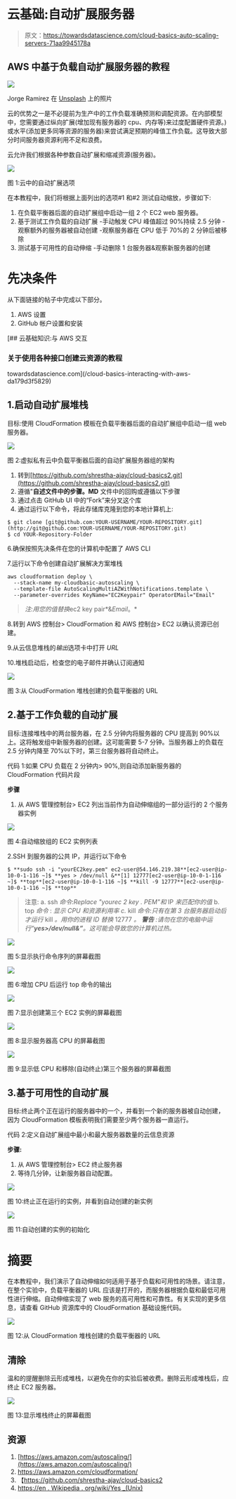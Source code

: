 # 云基础:自动扩展服务器

> 原文：<https://towardsdatascience.com/cloud-basics-auto-scaling-servers-71aa9945178a>

## AWS 中基于负载自动扩展服务器的教程

![](img/0aaf913bf06357a77eb49de4a1c46514.png)

Jorge Ramirez 在 [Unsplash](https://unsplash.com?utm_source=medium&utm_medium=referral) 上的照片

云的优势之一是不必提前为生产中的工作负载准确预测和调配资源。在内部模型中，您需要通过纵向扩展(增加现有服务器的 cpu、内存等)来过度配置硬件资源。)或水平(添加更多同等资源的服务器)来尝试满足预期的峰值工作负载。这导致大部分时间服务器资源利用不足和浪费。

云允许我们根据各种参数自动扩展和缩减资源(服务器)。

![](img/796ccf3291c121b393f4b118906f371b.png)

图 1:云中的自动扩展选项

在本教程中，我们将根据上面列出的选项#1 和#2 测试自动缩放，步骤如下:

1.  在负载平衡器后面的自动扩展组中启动一组 2 个 EC2 web 服务器。
2.  基于测试工作负载的自动扩展
    -手动触发 CPU 峰值超过 90%持续 2.5 分钟
    -观察额外的服务器被自动创建
    -观察服务器在 CPU 低于 70%的 2 分钟后被移除
3.  测试基于可用性的自动伸缩
    -手动删除 1 台服务器&观察新服务器的创建

# 先决条件

从下面链接的帖子中完成以下部分。

1.  AWS 设置
2.  GitHub 帐户设置和安装

[](/cloud-basics-interacting-with-aws-da179d3f5829) [## 云基础知识:与 AWS 交互

### 关于使用各种接口创建云资源的教程

towardsdatascience.com](/cloud-basics-interacting-with-aws-da179d3f5829) 

## 1.启动自动扩展堆栈

目标:使用 CloudFormation 模板在负载平衡器后面的自动扩展组中启动一组 web 服务器。

![](img/79aa62cf7068025eaf659ba5b3e8ffde.png)

图 2:虚拟私有云中负载平衡器后面的自动扩展服务器组的架构

1.  转到[https://github.com/shrestha-ajay/cloud-basics2.git](https://github.com/shrestha-ajay/cloud-basics2.git)
2.  遵循"**自述文件中的步骤。MD** 文件中的回购或遵循以下步骤
3.  通过点击 GitHub UI 中的“Fork”来分叉这个库
4.  通过运行以下命令，将此存储库克隆到您的本地计算机上:

```
$ git clone [git@github.com:YOUR-USERNAME/YOUR-REPOSITORY.git](http://git@github.com:YOUR-USERNAME/YOUR-REPOSITORY.git)
$ cd YOUR-Repository-Folder
```

6.确保按照先决条件在您的计算机中配置了 AWS CLI

7.运行以下命令创建自动扩展解决方案堆栈

```
aws cloudformation deploy \
  --stack-name my-cloudbasic-autoscaling \
  --template-file AutoScalingMultiAZWithNotifications.template \
  --parameter-overrides KeyName="EC2Keypair" OperatorEMail="Email"
```

> *注:用您的值替换*ec2 key pair*&*Email*。*

8.转到 AWS 控制台> CloudFormation 和 AWS 控制台> EC2 以确认资源已创建。

9.从云信息堆栈的*输出*选项卡中打开 *URL*

10.堆栈启动后，检查您的电子邮件并确认订阅通知

![](img/b419fe00387216a6af466aefc2de809c.png)

图 3:从 CloudFormation 堆栈创建的负载平衡器的 URL

## 2.基于工作负载的自动扩展

目标:连接堆栈中的两台服务器，在 2.5 分钟内将服务器的 CPU 提高到 90%以上。这将触发组中新服务器的创建。这可能需要 5-7 分钟。当服务器上的负载在 2.5 分钟内降至 70%以下时，第三台服务器将自动终止。

代码 1:如果 CPU 负载在 2 分钟内> 90%,则自动添加新服务器的 CloudFormation 代码片段

**步骤**

1.  从 AWS 管理控制台> EC2 列出当前作为自动伸缩组的一部分运行的 2 个服务器实例

![](img/6d3991f2329e8d33838a92407a5d0690.png)

图 4:自动缩放组的 EC2 实例列表

2.SSH 到服务器的公共 IP，并运行以下命令

```
$ **sudo ssh -i "yourEC2key.pem" ec2-user@54.146.219.38**[ec2-user@ip-10-0-1-116 ~]$ **yes > /dev/null &**[1] 12777[ec2-user@ip-10-0-1-116 ~]$ **top**[ec2-user@ip-10-0-1-116 ~]$ **kill -9 12777**[ec2-user@ip-10-0-1-116 ~]$ **top**
```

> 注意:
> a. ssh *命令*:*Replace "*yourec 2 key . PEM*"和* IP *来匹配你的值* b. top *命令* : *显示 CPU 和资源利用率
> c.* kill *命令:只有在第 3 台服务器启动后才运行* kill *。用你的进程 ID 替换* 12777 *。* ***警告*** *:请勿在您的电脑中运行“***yes>/dev/null&”***。这可能会导致您的计算机过热。*

![](img/aa29512cdfa5d94b03604c71ae6dbd3f.png)

图 5:显示执行命令序列的屏幕截图

![](img/946b7cfc7378bbbe2b958a84c0e7b8e0.png)

图 6:增加 CPU 后运行 top 命令的输出

![](img/ce4c73ca687eb8f09721308f5c7f61f2.png)

图 7:显示创建第三个 EC2 实例的屏幕截图

![](img/c97da82c36e0951d9a1e560207029986.png)

图 8:显示服务器高 CPU 的屏幕截图

![](img/a85d557b71908bc9d8b58759cb225a70.png)

图 9:显示低 CPU 和移除(自动终止)第三个服务器的屏幕截图

## 3.基于可用性的自动扩展

目标:终止两个正在运行的服务器中的一个，并看到一个新的服务器被自动创建，因为 CloudFormation 模板表明我们需要至少两个服务器一直运行。

代码 2:定义自动扩展组中最小和最大服务器数量的云信息资源

**步骤:**

1.  从 AWS 管理控制台> EC2 终止服务器
2.  等待几分钟，让新服务器自动配置。

![](img/c3f79c9c744ea3578d8b7a6ed940c63d.png)

图 10:终止正在运行的实例，并看到自动创建的新实例

![](img/58db3fa6999ebbeac3eeb81b68be6c2a.png)

图 11:自动创建的实例的初始化

# 摘要

在本教程中，我们演示了自动伸缩如何适用于基于负载和可用性的场景。请注意，在整个实验中，负载平衡器的 URL 应该是打开的，而服务器根据负载和最低可用性进行伸缩。自动伸缩实现了 web 服务的高可用性和可靠性。有关实现的更多信息，请查看 GitHub 资源库中的 CloudFormation 基础设施代码。

![](img/b419fe00387216a6af466aefc2de809c.png)

图 12:从 CloudFormation 堆栈创建的负载平衡器的 URL

## 清除

温和的提醒删除云形成堆栈，以避免在你的实验后被收费。删除云形成堆栈后，应终止 EC2 服务器。

![](img/45949a06175b16755c6b7bab9b1ecbd6.png)

图 13:显示堆栈终止的屏幕截图

## 资源

1.  [https://aws.amazon.com/autoscaling/](https://aws.amazon.com/autoscaling/)
2.  https://aws.amazon.com/cloudformation/
3.  【https://github.com/shrestha-ajay/cloud-basics2 
4.  [https://en . Wikipedia . org/wiki/Yes _(Unix)](https://en.wikipedia.org/wiki/Yes_(Unix))